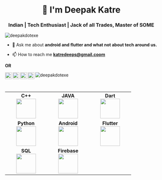 <h1 align="center">👋 I'm Deepak Katre</h1>
<h3 align="center">Indian | Tech Enthusiast | Jack of all Trades, Master of SOME</h3>
<p align="left"> <img src="https://komarev.com/ghpvc/?username=deepakdotexe" alt="deepakdotexe" /> </p>

- 💬 Ask me about **android and flutter and what not about tech around us.**

- 📫 How to reach me **katredeeps@gmail.coom**

**OR**  

<p align="center">
<img align="left" alt="LinkedIn" width="22px" src="https://cdn.jsdelivr.net/npm/simple-icons@v3/icons/linkedin.svg" />
<img align="left" alt="Twitter" width="22px" src="https://cdn.jsdelivr.net/npm/simple-icons@v3/icons/twitter.svg" />
<img align="left" alt="Instagram" width="22px" src="https://cdn.jsdelivr.net/npm/simple-icons@v3/icons/instagram.svg" />
<img align="left" alt="Facebook" width="22px" src="https://cdn.jsdelivr.net/npm/simple-icons@v3/icons/youtube.svg" />
</p>

<p align="left"> <img src="https://github-readme-stats.vercel.app/api?username=deepakdotexe&show_icons=true" alt="deepakdotexe" /> </p>

<br>
<table>
<tbody>
<tr>

<td align="center" width="20%">
<span><b><center>C++</center></b></span> 
<img height=65px src="https://isocpp.org/assets/images/cpp_logo.png"> 
</td>

<td align="center" width="20%">
<span><b><center>JAVA</center></b></span> 
<img height=65px src="https://img.icons8.com/color/48/000000/java-coffee-cup-logo.png"> 
</td>

<img src=""/>

<td align="center" width="20%">
<span><b><center>Dart</center></b></span> 
<img height=65px src="https://img.icons8.com/color/48/000000/dart.png"> 
</td>
</tr>

<tr>
<td align="center" width="20%">
<span><b><center>Python</center></b></span> 
<img height=65px src="https://img.icons8.com/color/2x/python.png"> 
</td>


<td align="center" width="20%">
<span><b><center>Android</center></b></span> 
<img height=65px src="https://img.icons8.com/fluent/48/000000/android-os.png"> 
</td>

  

<td align="center" width="20%">
<span><b><center>Flutter</center></b></span> 
<img height=65px src="https://img.icons8.com/color/2x/flutter.png"> 
</td>
</tr>

<tr>
<td align="center" width="20%">
<span><b><center>SQL</center></b></span> 
<img height=65px src="https://img.icons8.com/ios-filled/2x/sql.png"> 
</td>

<td align="center" width="20%">
<span><b><center>Firebase</center></b></span> 
<img height=65px src="https://img.icons8.com/color/48/000000/firebase.png"> 
</td>

</tr>

</tbody>
</table>

